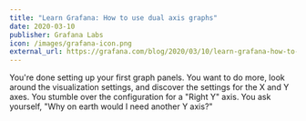 ```yaml
---
title: "Learn Grafana: How to use dual axis graphs"
date: 2020-03-10
publisher: Grafana Labs
icon: /images/grafana-icon.png
external_url: https://grafana.com/blog/2020/03/10/learn-grafana-how-to-use-dual-axis-graphs/
---
```


You're done setting up your first graph panels. You want to do more, look around the visualization settings, and discover the settings for the X and Y axes. You stumble over the configuration for a "Right Y" axis. You ask yourself, "Why on earth would I need another Y axis?"
